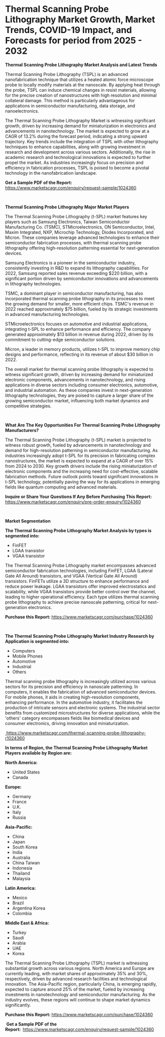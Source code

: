 <p><h1>Thermal Scanning Probe Lithography Market Growth, Market Trends, COVID-19 Impact, and Forecasts for period from 2025 - 2032</h1></p><p><strong>Thermal Scanning Probe Lithography Market Analysis and Latest Trends</strong></p>
<p><p>Thermal Scanning Probe Lithography (TSPL) is an advanced nanofabrication technique that utilizes a heated atomic force microscope probe to locally modify materials at the nanoscale. By applying heat through the probe, TSPL can induce chemical changes in resist materials, allowing for the precise creation of nanostructures with high resolution and minimal collateral damage. This method is particularly advantageous for applications in semiconductor manufacturing, data storage, and nanoelectronics.</p><p>The Thermal Scanning Probe Lithography Market is witnessing significant growth, driven by increasing demand for miniaturization in electronics and advancements in nanotechnology. The market is expected to grow at a CAGR of 13.2% during the forecast period, indicating a strong upward trajectory. Key trends include the integration of TSPL with other lithography techniques to enhance capabilities, along with growing investment in research and development across various sectors. Additionally, the rise in academic research and technological innovations is expected to further propel the market. As industries increasingly focus on precision and efficiency in fabrication processes, TSPL is poised to become a pivotal technology in the nanofabrication landscape.</p></p>
<p><strong>Get a Sample PDF of the Report:&nbsp;</strong> <a href="https://www.marketscagr.com/enquiry/request-sample/1024360?utm_campaign=3700&utm_medium=2&utm_source=Github&utm_content=ia&utm_term=17042025&utm_id=thermal-scanning-probe-lithography">https://www.marketscagr.com/enquiry/request-sample/1024360</a></p>
<p>&nbsp;</p>
<p><strong>Thermal Scanning Probe Lithography Major Market Players</strong></p>
<p><p>The Thermal Scanning Probe Lithography (t-SPL) market features key players such as Samsung Electronics, Taiwan Semiconductor Manufacturing Co. (TSMC), STMicroelectronics, ON Semiconductor, Intel, Maxim Integrated, NXP, Microchip Technology, Diodes Incorporated, and Micron. These companies leverage advanced technologies to enhance their semiconductor fabrication processes, with thermal scanning probe lithography offering high-resolution patterning essential for next-generation devices.</p><p>Samsung Electronics is a pioneer in the semiconductor industry, consistently investing in R&D to expand its lithography capabilities. For 2022, Samsung reported sales revenue exceeding $220 billion, with a significant portion driven by semiconductor innovations and advancements in lithography technologies.</p><p>TSMC, a dominant player in semiconductor manufacturing, has also incorporated thermal scanning probe lithography in its processes to meet the growing demand for smaller, more efficient chips. TSMC's revenue in 2022 reached approximately $75 billion, fueled by its strategic investments in advanced manufacturing technologies.</p><p>STMicroelectronics focuses on automotive and industrial applications, integrating t-SPL to enhance performance and efficiency. The company generated approximately $13 billion in revenue during 2022, driven by its commitment to cutting-edge semiconductor solutions.</p><p>Micron, a leader in memory products, utilizes t-SPL to improve memory chip designs and performance, reflecting in its revenue of about $30 billion in 2022. </p><p>The overall market for thermal scanning probe lithography is expected to witness significant growth, driven by increasing demand for miniaturized electronic components, advancements in nanotechnology, and rising applications in diverse sectors including consumer electronics, automotive, and industrial automation. As these companies invest in next-generation lithography technologies, they are poised to capture a larger share of the growing semiconductor market, influencing both market dynamics and competitive strategies.</p></p>
<p>&nbsp;</p>
<p><strong>What Are The Key Opportunities For Thermal Scanning Probe Lithography Manufacturers?</strong></p>
<p><p>The Thermal Scanning Probe Lithography (t-SPL) market is projected to witness robust growth, fueled by advancements in nanotechnology and demand for high-resolution patterning in semiconductor manufacturing. As industries increasingly adopt t-SPL for its precision in fabricating complex nanostructures, the market is expected to expand at a CAGR of over 15% from 2024 to 2030. Key growth drivers include the rising miniaturization of electronic components and the increasing need for cost-effective, scalable fabrication methods. Future outlook points toward significant innovations in t-SPL technology, potentially paving the way for its applications in emerging fields like quantum computing and advanced materials.</p></p>
<p><strong>Inquire or Share Your Questions If Any Before Purchasing This Report:</strong> <a href="https://www.marketscagr.com/enquiry/pre-order-enquiry/1024360?utm_campaign=3700&utm_medium=2&utm_source=Github&utm_content=ia&utm_term=17042025&utm_id=thermal-scanning-probe-lithography">https://www.marketscagr.com/enquiry/pre-order-enquiry/1024360</a></p>
<p>&nbsp;</p>
<p><strong>Market Segmentation</strong></p>
<p><strong>The Thermal Scanning Probe Lithography Market Analysis by types is segmented into:</strong></p>
<p><ul><li>FinFET</li><li>LGAA transistor</li><li>VGAA transistor</li></ul></p>
<p><p>The Thermal Scanning Probe Lithography market encompasses advanced semiconductor fabrication technologies, including FinFET, LGAA (Lateral Gate All Around) transistors, and VGAA (Vertical Gate All Around) transistors. FinFETs utilize a 3D structure to enhance performance and reduce power leakage. LGAA transistors offer improved electrostatics and scalability, while VGAA transistors provide better control over the channel, leading to higher operational efficiency. Each type utilizes thermal scanning probe lithography to achieve precise nanoscale patterning, critical for next-generation electronics.</p></p>
<p><strong>Purchase this Report:&nbsp;</strong><a href="https://www.marketscagr.com/purchase/1024360?utm_campaign=3700&utm_medium=2&utm_source=Github&utm_content=ia&utm_term=17042025&utm_id=thermal-scanning-probe-lithography">https://www.marketscagr.com/purchase/1024360</a></p>
<p>&nbsp;</p>
<p><strong>The Thermal Scanning Probe Lithography Market Industry Research by Application is segmented into:</strong></p>
<p><ul><li>Computers</li><li>Mobile Phones</li><li>Automotive</li><li>Industrial</li><li>Others</li></ul></p>
<p><p>Thermal scanning probe lithography is increasingly utilized across various sectors for its precision and efficiency in nanoscale patterning. In computers, it enables the fabrication of advanced semiconductor devices. For mobile phones, it aids in creating high-resolution components, enhancing performance. In the automotive industry, it facilitates the production of intricate sensors and electronic systems. The industrial sector benefits from customized microstructures for diverse applications, while the 'others' category encompasses fields like biomedical devices and consumer electronics, driving innovation and miniaturization.</p></p>
<p><a href="https://www.marketscagr.com/thermal-scanning-probe-lithography-r1024360?utm_campaign=3700&utm_medium=2&utm_source=Github&utm_content=ia&utm_term=17042025&utm_id=thermal-scanning-probe-lithography">&nbsp;https://www.marketscagr.com/thermal-scanning-probe-lithography-r1024360</a></p>
<p><strong>In terms of Region, the Thermal Scanning Probe Lithography Market Players available by Region are:</strong></p>
<p>
    <p> <strong> North America: </strong>
        <ul>
            <li>United States</li>
            <li>Canada</li>
        </ul>
        </p> 
    <p> <strong> Europe: </strong>
        <ul>
            <li>Germany</li>
            <li>France</li>
            <li>U.K.</li>
            <li>Italy</li>
            <li>Russia</li>
        </ul>
        </p> 
    <p> <strong> Asia-Pacific: </strong>
        <ul>
            <li>China</li>
            <li>Japan</li>
            <li>South Korea</li>
            <li>India</li>
            <li>Australia</li>
            <li>China Taiwan</li>
            <li>Indonesia</li>
            <li>Thailand</li>
            <li>Malaysia</li>
        </ul>
        </p> 
    <p> <strong> Latin America: </strong>
        <ul>
            <li>Mexico</li>
            <li>Brazil</li>
            <li>Argentina Korea</li>
            <li>Colombia</li>
        </ul>
        </p> 
    <p> <strong> Middle East & Africa: </strong>
        <ul>
            <li>Turkey</li>
            <li>Saudi</li>
            <li>Arabia</li>
            <li>UAE</li>
            <li>Korea</li>
        </ul>
    </p>
    </p>
<p><p>The Thermal Scanning Probe Lithography (TSPL) market is witnessing substantial growth across various regions. North America and Europe are currently leading, with market shares of approximately 35% and 30%, respectively, driven by advanced research facilities and technological innovation. The Asia-Pacific region, particularly China, is emerging rapidly, expected to capture around 25% of the market, fueled by increasing investments in nanotechnology and semiconductor manufacturing. As the industry evolves, these regions will continue to shape market dynamics significantly.</p></p>
<p><strong>Purchase this Report: </strong><a href="https://www.marketscagr.com/purchase/1024360?utm_campaign=3700&utm_medium=2&utm_source=Github&utm_content=ia&utm_term=17042025&utm_id=thermal-scanning-probe-lithography">https://www.marketscagr.com/purchase/1024360</a></p>
<p>&nbsp;<strong>Get a Sample PDF of the Report:&nbsp;&nbsp;</strong><a href="https://www.marketscagr.com/enquiry/request-sample/1024360?utm_campaign=3700&utm_medium=2&utm_source=Github&utm_content=ia&utm_term=17042025&utm_id=thermal-scanning-probe-lithography">https://www.marketscagr.com/enquiry/request-sample/1024360</a></p>
<p><strong></strong></p>
<p><p></p><p></p><p></p></p>